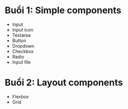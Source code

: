 # Buổi 1: Simple components

- Input
- Input icon
- Textarea
- Button
- Dropdown
- Checkbox
- Radio
- Input file

# Buổi 2: Layout components

- Flexbox
- Grid
